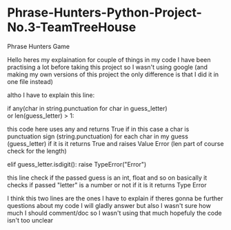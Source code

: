 # Phrase-Hunters-Python-Project-No.3-TeamTreeHouse
Phrase Hunters Game


Hello heres my explaination for couple of things in my code 
I have been practising a lot before taking this project so I wasn't using google
(and making my own versions of this project the only difference is that I did it in one file instead)

altho I have to explain this line:

if any(char in string.punctuation for char in guess_letter)\
                or len(guess_letter) > 1:

this code here uses any and returns True if in this case a char is punctuation sign (string.punctuation) for each char in my guess (guess_letter) if it is
it returns True and raises Value Error (len part of course check for the length)

elif guess_letter.isdigit():
                raise TypeError("Error")

this line check if the passed guess is an int, float and so on basically it checks if passed "letter" is a number or not if it is it returns Type Error

I think this two lines are the ones I have to explain if theres gonna be further questions about my code I will gladly answer but also I wasn't sure how much I should comment/doc so I wasn't using that much 
hopefuly the code isn't too unclear
